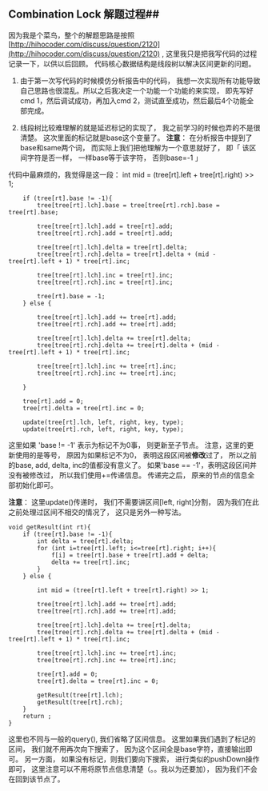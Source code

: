 ## Combination Lock 解题过程##

因为我是个菜鸟，整个的解题思路是按照[http://hihocoder.com/discuss/question/2120](http://hihocoder.com/discuss/question/2120) , 这里我只是把我写代码的过程记录一下，以供以后回顾。 代码核心数据结构是线段树以解决区间更新的问题。 

1. 由于第一次写代码的时候模仿分析报告中的代码， 我想一次实现所有功能导致自己思路也很混乱。所以之后我决定一个功能一个功能的来实现， 即先写好cmd 1，然后调试成功，再加入cmd 2，测试直至成功，然后最后4个功能全部完成。

2. 线段树比较难理解的就是延迟标记的实现了， 我之前学习的时候也弄的不是很清楚。 这次里面的标记就是base这个变量了。 **注意**： 在分析报告中提到了base和same两个词， 而实际上我们把他理解为一个意思就好了， 即「 该区间字符是否一样， 一样base等于该字符， 否则base=-1 」

代码中最麻烦的，我觉得是这一段：
	 int mid = (tree[rt].left + tree[rt].right) >> 1;

        if (tree[rt].base != -1){
            tree[tree[rt].lch].base = tree[tree[rt].rch].base = tree[rt].base;

            tree[tree[rt].lch].add = tree[rt].add;
            tree[tree[rt].rch].add = tree[rt].add;

            tree[tree[rt].lch].delta = tree[rt].delta;
            tree[tree[rt].rch].delta = tree[rt].delta + (mid - tree[rt].left + 1) * tree[rt].inc;

            tree[tree[rt].lch].inc = tree[rt].inc;
            tree[tree[rt].rch].inc = tree[rt].inc;

            tree[rt].base = -1;
        } else {

            tree[tree[rt].lch].add += tree[rt].add;
            tree[tree[rt].rch].add += tree[rt].add;

            tree[tree[rt].lch].delta += tree[rt].delta;
            tree[tree[rt].rch].delta += tree[rt].delta + (mid - tree[rt].left + 1) * tree[rt].inc;

            tree[tree[rt].lch].inc += tree[rt].inc;
            tree[tree[rt].rch].inc += tree[rt].inc;

        }

        tree[rt].add = 0;
        tree[rt].delta = tree[rt].inc = 0;

        update(tree[rt].lch, left, right, key, type);
        update(tree[rt].rch, left, right, key, type);

这里如果 'base != -1' 表示为标记不为0事， 则更新至子节点。 注意，这里的更新使用的是等号， 原因为如果标记不为0， 表明这段区间被**修改**过了， 所以之前的base, add, delta, inc的值都没有意义了。  如果'base == -1'，表明这段区间并没有被修改过， 所以我们使用+=传递信息。 传递完之后， 原来的节点的信息全部初始化即可。 

**注意**： 这里update()传递时， 我们不需要讲区间[left, right]分割， 因为我们在此之前处理过区间不相交的情况了， 这只是另外一种写法。

	void getResult(int rt){
	    if (tree[rt].base != -1){
	        int delta = tree[rt].delta;
	        for (int i=tree[rt].left; i<=tree[rt].right; i++){
	            f[i] = tree[rt].base + tree[rt].add + delta;
	            delta += tree[rt].inc;
	        }
	    } else {
	
	        int mid = (tree[rt].left + tree[rt].right) >> 1;
	
	        tree[tree[rt].lch].add += tree[rt].add;
	        tree[tree[rt].rch].add += tree[rt].add;
	
	        tree[tree[rt].lch].delta += tree[rt].delta;
	        tree[tree[rt].rch].delta += tree[rt].delta + (mid - tree[rt].left + 1) * tree[rt].inc;
	
	        tree[tree[rt].lch].inc += tree[rt].inc;
	        tree[tree[rt].rch].inc += tree[rt].inc;
	
	        tree[rt].add = 0;
	        tree[rt].delta = tree[rt].inc = 0;
	
	        getResult(tree[rt].lch);
	        getResult(tree[rt].rch);
	    }
	    return ;
	}

这里也不同与一般的query(), 我们省略了区间信息。 这里如果我们遇到了标记的区间， 我们就不用再次向下搜索了， 因为这个区间全是base字符，直接输出即可。 另一方面， 如果没有标记，则我们要向下搜索， 进行类似的pushDown操作即可， 这里注意可以不用将原节点信息清楚（。。我以为还要加）， 因为我们不会在回到该节点了。 

 

